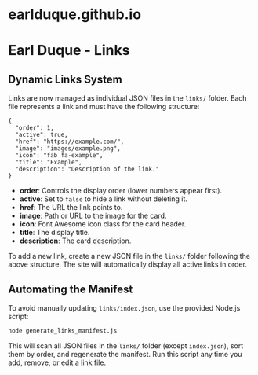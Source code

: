 # earlduque.github.io

# Earl Duque - Links

## Dynamic Links System

Links are now managed as individual JSON files in the `links/` folder. Each file represents a link and must have the following structure:

```
{
  "order": 1,
  "active": true,
  "href": "https://example.com/",
  "image": "images/example.png",
  "icon": "fab fa-example",
  "title": "Example",
  "description": "Description of the link."
}
```

- **order**: Controls the display order (lower numbers appear first).
- **active**: Set to `false` to hide a link without deleting it.
- **href**: The URL the link points to.
- **image**: Path or URL to the image for the card.
- **icon**: Font Awesome icon class for the card header.
- **title**: The display title.
- **description**: The card description.

To add a new link, create a new JSON file in the `links/` folder following the above structure. The site will automatically display all active links in order.

## Automating the Manifest

To avoid manually updating `links/index.json`, use the provided Node.js script:

```sh
node generate_links_manifest.js
```

This will scan all JSON files in the `links/` folder (except `index.json`), sort them by order, and regenerate the manifest. Run this script any time you add, remove, or edit a link file.